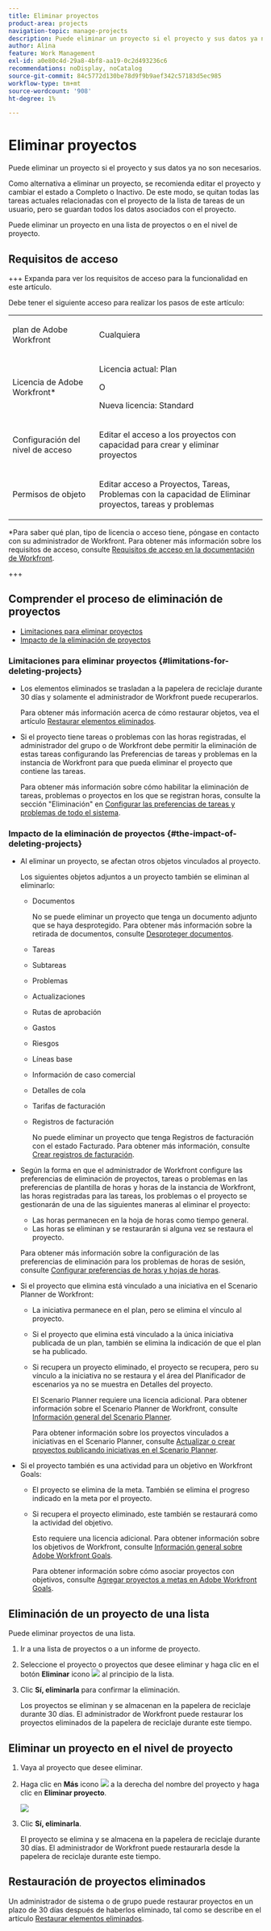 ```yaml
---
title: Eliminar proyectos
product-area: projects
navigation-topic: manage-projects
description: Puede eliminar un proyecto si el proyecto y sus datos ya no son necesarios. Como alternativa a eliminar un proyecto, se recomienda editar el proyecto y cambiar el estado a Completo o Inactivo. De este modo, se quitan todas las tareas actuales relacionadas con el proyecto de la lista de tareas de un usuario, pero se guardan todos los datos asociados con el proyecto.
author: Alina
feature: Work Management
exl-id: a0e80c4d-29a8-4bf8-aa19-0c2d493236c6
recommendations: noDisplay, noCatalog
source-git-commit: 84c5772d130be78d9f9b9aef342c57183d5ec985
workflow-type: tm+mt
source-wordcount: '908'
ht-degree: 1%

---
```


# Eliminar proyectos

<!--Audited: 01/2024-->

Puede eliminar un proyecto si el proyecto y sus datos ya no son necesarios.

Como alternativa a eliminar un proyecto, se recomienda editar el proyecto y cambiar el estado a Completo o Inactivo. De este modo, se quitan todas las tareas actuales relacionadas con el proyecto de la lista de tareas de un usuario, pero se guardan todos los datos asociados con el proyecto.

Puede eliminar un proyecto en una lista de proyectos o en el nivel de proyecto.

## Requisitos de acceso

+++ Expanda para ver los requisitos de acceso para la funcionalidad en este artículo.

Debe tener el siguiente acceso para realizar los pasos de este artículo:

<table style="table-layout:auto"> 
 <col> 
 <col> 
 <tbody> 
  <tr> 
   <td> <p>plan de Adobe Workfront</p> </td> 
   <td>Cualquiera</td> 
  </tr> 
  <tr> 
   <td> <p>Licencia de Adobe Workfront*</p> </td> 
   <td> <p>Licencia actual: Plan </p> 
   O
   <p>Nueva licencia: Standard </p>
   </td> 
  </tr> 
  <tr data-mc-conditions=""> 
   <td>Configuración del nivel de acceso</td> 
   <td> <p>Editar el acceso a los proyectos con capacidad para crear y eliminar proyectos</p> </td> 
  </tr> 
  <tr data-mc-conditions=""> 
   <td> <p>Permisos de objeto </p> </td> 
   <td> <p>Editar acceso a Proyectos, Tareas, Problemas con la capacidad de Eliminar proyectos, tareas y problemas</p> </td> 
  </tr> 
 </tbody> 
</table>

*Para saber qué plan, tipo de licencia o acceso tiene, póngase en contacto con su administrador de Workfront. Para obtener más información sobre los requisitos de acceso, consulte [Requisitos de acceso en la documentación de Workfront](/help/quicksilver/administration-and-setup/add-users/access-levels-and-object-permissions/access-level-requirements-in-documentation.md).

+++

## Comprender el proceso de eliminación de proyectos

* [Limitaciones para eliminar proyectos](#limitations-for-deleting-projects)
* [Impacto de la eliminación de proyectos](#the-impact-of-deleting-projects)

### Limitaciones para eliminar proyectos  {#limitations-for-deleting-projects}

* Los elementos eliminados se trasladan a la papelera de reciclaje durante 30 días y solamente el administrador de Workfront puede recuperarlos.

  Para obtener más información acerca de cómo restaurar objetos, vea el artículo [Restaurar elementos eliminados](../../../administration-and-setup/manage-workfront/manage-deleted-items/restore-deleted-items.md).

* Si el proyecto tiene tareas o problemas con las horas registradas, el administrador del grupo o de Workfront debe permitir la eliminación de estas tareas configurando las Preferencias de tareas y problemas en la instancia de Workfront para que pueda eliminar el proyecto que contiene las tareas.

  Para obtener más información sobre cómo habilitar la eliminación de tareas, problemas o proyectos en los que se registran horas, consulte la sección &quot;Eliminación&quot; en [Configurar las preferencias de tareas y problemas de todo el sistema](../../../administration-and-setup/set-up-workfront/configure-system-defaults/set-task-issue-preferences.md).

  <!--
  <p data-mc-conditions="QuicksilverOrClassic.Quicksilver,QuicksilverOrClassic.Draft mode">(NOTE: this bullet stays in NWE only forever)</p>
  -->

### Impacto de la eliminación de proyectos {#the-impact-of-deleting-projects}

* Al eliminar un proyecto, se afectan otros objetos vinculados al proyecto.

  Los siguientes objetos adjuntos a un proyecto también se eliminan al eliminarlo:

   * Documentos

     No se puede eliminar un proyecto que tenga un documento adjunto que se haya desprotegido. Para obtener más información sobre la retirada de documentos, consulte [Desproteger documentos](../../../documents/managing-documents/check-out-documents.md).

   * Tareas
   * Subtareas
   * Problemas
   * Actualizaciones
   * Rutas de aprobación
   * Gastos
   * Riesgos
   * Líneas base
   * Información de caso comercial
   * Detalles de cola
   * Tarifas de facturación
   * Registros de facturación

     No puede eliminar un proyecto que tenga Registros de facturación con el estado Facturado. Para obtener más información, consulte [Crear registros de facturación](../../projects/project-finances/create-billing-records.md).

* Según la forma en que el administrador de Workfront configure las preferencias de eliminación de proyectos, tareas o problemas en las preferencias de plantilla de horas y horas de la instancia de Workfront, las horas registradas para las tareas, los problemas o el proyecto se gestionarán de una de las siguientes maneras al eliminar el proyecto:

   * Las horas permanecen en la hoja de horas como tiempo general.
   * Las horas se eliminan y se restaurarán si alguna vez se restaura el proyecto.

  Para obtener más información sobre la configuración de las preferencias de eliminación para los problemas de horas de sesión, consulte [Configurar preferencias de horas y hojas de horas](../../../administration-and-setup/set-up-workfront/configure-timesheets-schedules/timesheet-and-hour-preferences.md).

* Si el proyecto que elimina está vinculado a una iniciativa en el Scenario Planner de Workfront:

   * La iniciativa permanece en el plan, pero se elimina el vínculo al proyecto.
   * Si el proyecto que elimina está vinculado a la única iniciativa publicada de un plan, también se elimina la indicación de que el plan se ha publicado.
   * Si recupera un proyecto eliminado, el proyecto se recupera, pero su vínculo a la iniciativa no se restaura y el área del Planificador de escenarios ya no se muestra en Detalles del proyecto.

     El Scenario Planner requiere una licencia adicional. Para obtener información sobre el Scenario Planner de Workfront, consulte [Información general del Scenario Planner](../../../scenario-planner/scenario-planner-overview.md).

     Para obtener información sobre los proyectos vinculados a iniciativas en el Scenario Planner, consulte [Actualizar o crear proyectos publicando iniciativas en el Scenario Planner](../../../scenario-planner/publish-scenarios-update-projects.md).

* Si el proyecto también es una actividad para un objetivo en Workfront Goals:

   * El proyecto se elimina de la meta. También se elimina el progreso indicado en la meta por el proyecto.

   * Si recupera el proyecto eliminado, este también se restaurará como la actividad del objetivo.

     Esto requiere una licencia adicional. Para obtener información sobre los objetivos de Workfront, consulte [Información general sobre Adobe Workfront Goals](../../../workfront-goals/goal-management/wf-goals-overview.md).

     Para obtener información sobre cómo asociar proyectos con objetivos, consulte [Agregar proyectos a metas en Adobe Workfront Goals](../../../workfront-goals/results-and-activities/connect-projects-to-goals-overview.md).

## Eliminación de un proyecto de una lista

Puede eliminar proyectos de una lista.

1. Ir a una lista de proyectos o a un informe de proyecto.
1. Seleccione el proyecto o proyectos que desee eliminar y haga clic en el botón **Eliminar** icono ![](assets/delete-icon.png) al principio de la lista.

1. Clic **Sí, eliminarla** para confirmar la eliminación.

   Los proyectos se eliminan y se almacenan en la papelera de reciclaje durante 30 días. El administrador de Workfront puede restaurar los proyectos eliminados de la papelera de reciclaje durante este tiempo.

## Eliminar un proyecto en el nivel de proyecto

1. Vaya al proyecto que desee eliminar.
1. Haga clic en **Más** icono ![](assets/qs-more-menu.png) a la derecha del nombre del proyecto y haga clic en **Eliminar proyecto**.

   ![](assets/more-icon-expanded-delete-project-highlighted.png)

1. Clic **Sí, eliminarla**.

   El proyecto se elimina y se almacena en la papelera de reciclaje durante 30 días. El administrador de Workfront puede restaurarla desde la papelera de reciclaje durante este tiempo.

## Restauración de proyectos eliminados

Un administrador de sistema o de grupo puede restaurar proyectos en un plazo de 30 días después de haberlos eliminado, tal como se describe en el artículo [Restaurar elementos eliminados](../../../administration-and-setup/manage-workfront/manage-deleted-items/restore-deleted-items.md).

